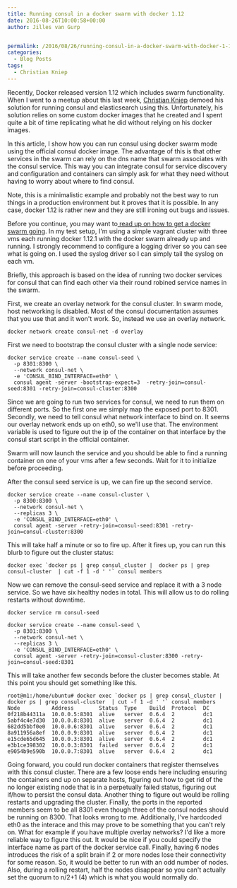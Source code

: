 ```yaml
---
title: Running consul in a docker swarm with docker 1.12
date: 2016-08-26T10:00:58+00:00
author: Jilles van Gurp


permalink: /2016/08/26/running-consul-in-a-docker-swarm-with-docker-1-12/
categories:
  - Blog Posts
tags:
  - Christian Kniep
---
```

Recently, Docker released version 1.12 which includes swarm functionality. When I went to a meetup about this last week, [Christian Kniep](http://qnib.org/2016/08/17/consul-es-kopf-service/) demoed his solution for running consul and elasticsearch using this. Unfortunately, his solution relies on some custom docker images that he created and I spent quite a bit of time replicating what he did without relying on his docker images. 

In this article, I show how you can run consul using docker swarm mode using the official consul docker image. The advantage of this is that other services in the swarm can rely on the dns name that swarm associates with the consul service. This way you can integrate consul for service discovery and configuration and containers can simply ask for what they need without having to worry about where to find consul.

Note, this is a minimalistic example and probably not the best way to run things in a production environment but it proves that it is possible. In any case, docker 1.12 is rather new and they are still ironing out bugs and issues.

Before you continue, you may want to[ read up on how to get a docker swarm going](https://docs.docker.com/engine/swarm/swarm-tutorial/). In my test setup, I'm using a simple vagrant cluster with three vms each running docker 1.12.1 with the docker swarm already up and running. I strongly recommend to configure a logging driver so you can see what is going on. I used the syslog driver so I can simply tail the syslog on each vm.

Briefly, this approach is based on the idea of running two docker services for consul that can find each other via their round robined service names in the swarm. 

First, we create an overlay network for the consul cluster. In swarm mode, host networking is disabled. Most of the consul documentation assumes that you use that and it won't work. So, instead we use an overlay network.

```
docker network create consul-net -d overlay
```

First we need to bootstrap the consul cluster with a single node service:

```
docker service create --name consul-seed \
  -p 8301:8300 \
  --network consul-net \
  -e 'CONSUL_BIND_INTERFACE=eth0' \
  consul agent -server -bootstrap-expect=3  -retry-join=consul-seed:8301 -retry-join=consul-cluster:8300
```

Since we are going to run two services for consul, we need to run them on different ports. So the first one we simply map the exposed port to 8301. Secondly, we need to tell consul what network interface to bind on. It seems our overlay network ends up on eth0, so we'll use that. The environment variable is used to figure out the ip of the container on that interface by the consul start script in the official container.

Swarm will now launch the service and you should be able to find a running container on one of your vms after a few seconds. Wait for it to initialize before proceeding.

After the consul seed service is up, we can fire up the second service.

```
docker service create --name consul-cluster \
  -p 8300:8300 \
  --network consul-net \
  --replicas 3 \
  -e 'CONSUL_BIND_INTERFACE=eth0' \
  consul agent -server -retry-join=consul-seed:8301 -retry-join=consul-cluster:8300 
```

This will take half a minute or so to fire up. After it fires up, you can run this blurb to figure out the cluster status:

```
docker exec `docker ps | grep consul_cluster |  docker ps | grep consul-cluster  | cut -f 1 -d ' '` consul members
```

Now we can remove the consul-seed service and replace it with a 3 node service. So we have six healthy nodes in total. This will allow us to do rolling restarts without downtime.

```
docker service rm consul-seed

docker service create --name consul-seed \
  -p 8301:8300 \
  --network consul-net \
  --replicas 3 \
  -e 'CONSUL_BIND_INTERFACE=eth0' \
  consul agent -server -retry-join=consul-cluster:8300 -retry-join=consul-seed:8301
```

This will take another few seconds before the cluster becomes stable. At this point you should get something like this.  
```
root@m1:/home/ubuntu# docker exec `docker ps | grep consul_cluster |  docker ps | grep consul-cluster  | cut -f 1 -d ' '` consul members
Node          Address        Status  Type    Build  Protocol  DC
0f218b44311a  10.0.0.5:8301  alive   server  0.6.4  2         dc1
5abf4c4e7d30  10.0.0.8:8301  alive   server  0.6.4  2         dc1
682dd5bbf0e0  10.0.0.6:8301  alive   server  0.6.4  2         dc1
8a911956a8ef  10.0.0.9:8301  alive   server  0.6.4  2         dc1
e15cde65d645  10.0.0.3:8301  alive   server  0.6.4  2         dc1
e3b1ce398302  10.0.0.3:8301  failed  server  0.6.4  2         dc1
e9054b9e590b  10.0.0.7:8301  alive   server  0.6.4  2         dc1
```

Going forward, you could run docker containers that register themselves with this consul cluster. There are a few loose ends here including ensuring the containers end up on separate hosts, figuring out how to get rid of the no longer existing node that is in a perpetually failed status, figuring out if/how to persist the consul data. Another thing to figure out would be rolling restarts and upgrading the cluster. Finally, the ports in the reported members seem to be all 8301 even though three of the consul nodes should be running on 8300. That looks wrong to me. Additionally, I've hardcoded eth0 as the interace and this may prove to be something that you can't rely on. What for example if you have multiple overlay networks? I'd like a more reliable way to figure this out. It would be nice if you could specify the interface name as part of the docker service call. Finally, having 6 nodes introduces the risk of a split brain if 2 or more nodes lose their connectivity for some reason. So, it would be better to run with an odd number of nodes. Also, during a rolling restart, half the nodes disappear so you can't actually set the quorum to n/2+1 (4) which is what you would normally do.

